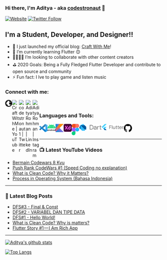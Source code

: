 ### Hi there, I'm Aditya - aka [codestronaut][website] 👋

[![Website](https://img.shields.io/website?color=00e676&label=craftwithme.id&style=for-the-badge&url=https%3A%2F%2Fwww.craftwithme.id)](https://www.craftwithme.id)
[![Twitter Follow](https://img.shields.io/twitter/follow/codestronaut1?color=1DA1F2&label=Follow%20%40codestronaut1&logo=twitter&style=for-the-badge)](https://twitter.com/intent/follow?original_referer=https%3A%2F%2Fgithub.com%2Fcodestronaut1&screen_name=codestronaut1)


## I'm a Student, Developer, and Designer!!

- 🔭 I just launched my official blog: [Craft With Me][blog]!
- 🌱 I’m currently learning Flutter 😊
- 👨‍💻👩‍💻 I’m looking to collaborate with other content creators
- ⛳️ 2020 Goals: Being a Fully Fledged Flutter Developer and contribute to open source and community
- ⚡ Fun fact: I lve to play game and listen music


### Connect with me:

[<img align="left" alt="codeSTACKr.com" width="22px" src="https://raw.githubusercontent.com/iconic/open-iconic/master/svg/globe.svg" />][website]
[<img align="left" alt="CraftWithMe | YouTube" width="22px" src="https://cdn.jsdelivr.net/npm/simple-icons@v3/icons/youtube.svg" />][youtube]
[<img align="left" alt="codestronaut1 | Twitter" width="22px" src="https://cdn.jsdelivr.net/npm/simple-icons@v3/icons/twitter.svg" />][twitter]
[<img align="left" alt="Aditya Rohman | LinkedIn" width="22px" src="https://cdn.jsdelivr.net/npm/simple-icons@v3/icons/linkedin.svg" />][linkedin]
[<img align="left" alt="Aditya Rohman | Instagram" width="22px" src="https://cdn.jsdelivr.net/npm/simple-icons@v3/icons/instagram.svg" />][instagram]

<br />

### Languages and Tools:

[<img align="left" alt="Visual Studio Code" width="26px" src="https://raw.githubusercontent.com/codestronaut/icon-container/main/vscode.png" />][vscode]
[<img align="left" alt="Android" width="26px" src="https://raw.githubusercontent.com/codestronaut/icon-container/main/android.png" />][android]
[<img align="left" alt="Kotlin" width="26px" src="https://raw.githubusercontent.com/codestronaut/icon-container/main/kotlin.png" />][kotlin]
[<img align="left" alt="Visual Studio Code" width="26px" src="https://raw.githubusercontent.com/codestronaut/icon-container/main/adobexd.png" />][adobexd]
[<img align="left" alt="Figma" width="24px" src="https://raw.githubusercontent.com/codestronaut/icon-container/main/figma.png" />][figma]
[<img align="left" alt="Dart" width="72px" src="https://raw.githubusercontent.com/codestronaut/icon-container/main/dart.png" />][dart]
[<img align="left" alt="Flutter" width="72px" src="https://raw.githubusercontent.com/codestronaut/icon-container/main/flutter.png" />][flutter]
[<img align="left" alt="Github" width="26px" src="https://raw.githubusercontent.com/codestronaut/icon-container/main/github.png" />][github]

<br />
<br />

---

### 📺 Latest YouTube Videos

<!-- YOUTUBE:START -->
- [Bermain Codewars 8 Kyu](https://www.youtube.com/watch?v=O_2DA-aKTwQ)
- [Push Rank CodeWars #1 (Speed Coding no explanation)](https://www.youtube.com/watch?v=z4IvorSZxxY)
- [What is Clean Code? Why it Matters?](https://www.youtube.com/watch?v=5pZLausR_bc)
- [Process in Operating System (Bahasa Indonesia)](https://www.youtube.com/watch?v=Ko0em-50DkM)
<!-- YOUTUBE:END -->

---

### 📒 Latest Blog Posts

<!-- BLOG-POST-LIST:START -->
- [DFS#3 - Final & Const](https://craftwithme.id/dfs-3-final-const/)
- [DFS#2 - VARIABEL DAN TIPE DATA](https://craftwithme.id/dfs-2/)
- [DFS#1 - Hello World!](https://craftwithme.id/flutter-story-1-i-am-rich-app-2/)
- [What is Clean Code? Why is matters?](https://craftwithme.id/what-is-clean-code-why-is-matters/)
- [Flutter Story #1 — I Am Rich App](https://craftwithme.id/flutter-story-1-i-am-rich-app/)
<!-- BLOG-POST-LIST:END -->

---

[![Aditya's github stats](https://github-readme-stats.vercel.app/api?username=codestronaut)](https://github.com/anuraghazra/github-readme-stats)

[![Top Langs](https://github-readme-stats.vercel.app/api/top-langs/?username=codestronaut)](https://github.com/anuraghazra/github-readme-stats)


[website]: https://www.craftwithme.id
[blog]: https://www.craftwithme.id
[twitter]: https://twitter.com/codestronaut1
[youtube]: https://www.youtube.com/channel/UCflsl9zY3FWVkp-eIwOFYaw
[instagram]: https://www.instagram.com/adityaa.r__
[linkedin]: https://www.linkedin.com/in/aditya-rohman-198299186
[tipsplaylist]: https://www.youtube.com/playlist?list=PL7fkRVRcqd3mwovrYCSQQtBY0hhjGadGx
[codewarsplaylist]: https://www.youtube.com/playlist?list=PL7fkRVRcqd3lN-9RmNUyikC5MSm0rlE86
[vscode]: https://code.visualstudio.com
[android]: https://developer.android.com
[adobexd]: https://www.adobe.com/products/xd.html
[figma]: https://www.figma.com
[dart]: https://dart.dev
[flutter]: https://flutter.dev
[kotlin]: https://kotlinlang.org
[github]: https://github.com